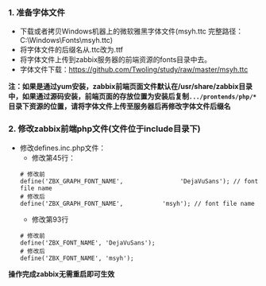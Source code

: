 ### 1. 准备字体文件
* 下载或者拷贝Windows机器上的微软雅黑字体文件(msyh.ttc 完整路径：C:\Windows\Fonts\msyh.ttc)
* 将字体文件的后缀名从.ttc改为.ttf
* 将字体文件上传到zabbix服务器的前端资源的fonts目录中去。
* 字体文件下载：<https://github.com/Twoling/study/raw/master/msyh.ttc>

**注：如果是通过yum安装，zabbix前端页面文件默认在/usr/share/zabbix目录中，如果通过源码安装，前端页面的存放位置为安装后复制`.../prontends/php/*`目录下资源的位置，请将字体文件上传至服务器后再修改字体文件后缀名**


### 2. 修改zabbix前端php文件(文件位于include目录下)
* 修改defines.inc.php文件：
  * 修改第45行：
  ```
  # 修改前
  define('ZBX_GRAPH_FONT_NAME',                'DejaVuSans'); // font file name
  # 修改后
  define('ZBX_GRAPH_FONT_NAME',           'msyh'); // font file name

  ```
  * 修改第93行
  ```
  # 修改前
  define('ZBX_FONT_NAME', 'DejaVuSans');
  # 修改后
  define('ZBX_FONT_NAME', 'msyh');

  ```
**操作完成zabbix无需重启即可生效**
